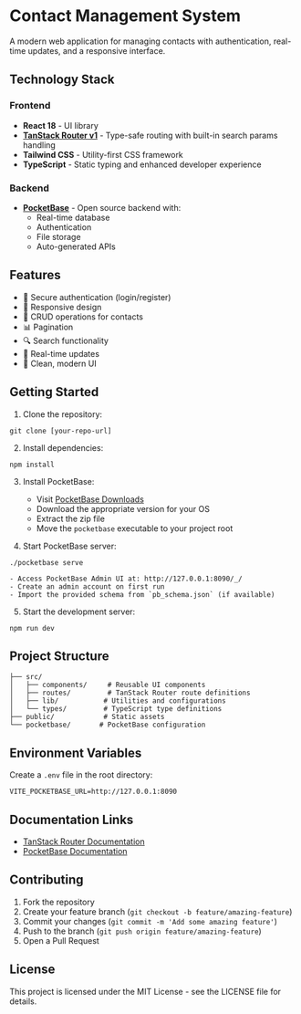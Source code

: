 # Contact Management System

A modern web application for managing contacts with authentication, real-time updates, and a responsive interface.

## Technology Stack

### Frontend

- **React 18** - UI library
- **[TanStack Router v1](https://tanstack.com/router/v1)** - Type-safe routing with built-in search params handling
- **Tailwind CSS** - Utility-first CSS framework
- **TypeScript** - Static typing and enhanced developer experience

### Backend

- **[PocketBase](https://pocketbase.io/)** - Open source backend with:
  - Real-time database
  - Authentication
  - File storage
  - Auto-generated APIs

## Features

- 🔐 Secure authentication (login/register)
- 📱 Responsive design
- 📝 CRUD operations for contacts
- 📊 Pagination
- 🔍 Search functionality
- 🚀 Real-time updates
- 🎨 Clean, modern UI

## Getting Started

1. Clone the repository:

```
git clone [your-repo-url]
```

2. Install dependencies:

```
npm install
```

3. Install PocketBase:

   - Visit [PocketBase Downloads](https://pocketbase.io/docs/)
   - Download the appropriate version for your OS
   - Extract the zip file
   - Move the `pocketbase` executable to your project root

4. Start PocketBase server:

```
./pocketbase serve
```

    - Access PocketBase Admin UI at: http://127.0.0.1:8090/_/
    - Create an admin account on first run
    - Import the provided schema from `pb_schema.json` (if available)

5. Start the development server:

```
npm run dev
```

## Project Structure

```
├── src/
│   ├── components/     # Reusable UI components
│   ├── routes/         # TanStack Router route definitions
│   ├── lib/           # Utilities and configurations
│   └── types/         # TypeScript type definitions
├── public/            # Static assets
└── pocketbase/       # PocketBase configuration
```

## Environment Variables

Create a `.env` file in the root directory:

```env
VITE_POCKETBASE_URL=http://127.0.0.1:8090
```

## Documentation Links

- [TanStack Router Documentation](https://tanstack.com/router/v1/docs/overview)
- [PocketBase Documentation](https://pocketbase.io/docs/)

## Contributing

1. Fork the repository
2. Create your feature branch (`git checkout -b feature/amazing-feature`)
3. Commit your changes (`git commit -m 'Add some amazing feature'`)
4. Push to the branch (`git push origin feature/amazing-feature`)
5. Open a Pull Request

## License

This project is licensed under the MIT License - see the LICENSE file for details.
